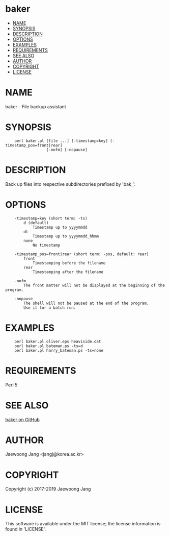 # baker

<?xml version="1.0" ?>
<!DOCTYPE html PUBLIC "-//W3C//DTD XHTML 1.0 Strict//EN" "http://www.w3.org/TR/xhtml1/DTD/xhtml1-strict.dtd">
<html xmlns="http://www.w3.org/1999/xhtml">
<head>
<title></title>
<meta http-equiv="content-type" content="text/html; charset=utf-8" />
<link rev="made" href="mailto:" />
</head>

<body>



<ul id="index">
  <li><a href="#NAME">NAME</a></li>
  <li><a href="#SYNOPSIS">SYNOPSIS</a></li>
  <li><a href="#DESCRIPTION">DESCRIPTION</a></li>
  <li><a href="#OPTIONS">OPTIONS</a></li>
  <li><a href="#EXAMPLES">EXAMPLES</a></li>
  <li><a href="#REQUIREMENTS">REQUIREMENTS</a></li>
  <li><a href="#SEE-ALSO">SEE ALSO</a></li>
  <li><a href="#AUTHOR">AUTHOR</a></li>
  <li><a href="#COPYRIGHT">COPYRIGHT</a></li>
  <li><a href="#LICENSE">LICENSE</a></li>
</ul>

<h1 id="NAME">NAME</h1>

<p>baker - File backup assistant</p>

<h1 id="SYNOPSIS">SYNOPSIS</h1>

<pre><code>    perl baker.pl [file ...] [-timestamp=key] [-timestamp_pos=front|rear]
                  [-nofm] [-nopause]</code></pre>

<h1 id="DESCRIPTION">DESCRIPTION</h1>

<p>Back up files into respective subdirectories prefixed by &#39;bak_&#39;.</p>

<h1 id="OPTIONS">OPTIONS</h1>

<pre><code>    -timestamp=key (short term: -ts)
        d (default)
            Timestamp up to yyyymmdd
        dt
            Timestamp up to yyyymmdd_hhmm
        none
            No timestamp

    -timestamp_pos=front|rear (short term: -pos, default: rear)
        front
            Timestamping before the filename
        rear
            Timestamping after the filename

    -nofm
        The front matter will not be displayed at the beginning of the program.

    -nopause
        The shell will not be paused at the end of the program.
        Use it for a batch run.</code></pre>

<h1 id="EXAMPLES">EXAMPLES</h1>

<pre><code>    perl baker.pl oliver.eps heaviside.dat
    perl baker.pl bateman.ps -ts=d
    perl baker.pl harry_bateman.ps -ts=none</code></pre>

<h1 id="REQUIREMENTS">REQUIREMENTS</h1>

<p>Perl 5</p>

<h1 id="SEE-ALSO">SEE ALSO</h1>

<p><a href="https://github.com/jangcom/baker">baker on GitHub</a></p>

<h1 id="AUTHOR">AUTHOR</h1>

<p>Jaewoong Jang &lt;jangj@korea.ac.kr&gt;</p>

<h1 id="COPYRIGHT">COPYRIGHT</h1>

<p>Copyright (c) 2017-2019 Jaewoong Jang</p>

<h1 id="LICENSE">LICENSE</h1>

<p>This software is available under the MIT license; the license information is found in &#39;LICENSE&#39;.</p>


</body>

</html>
